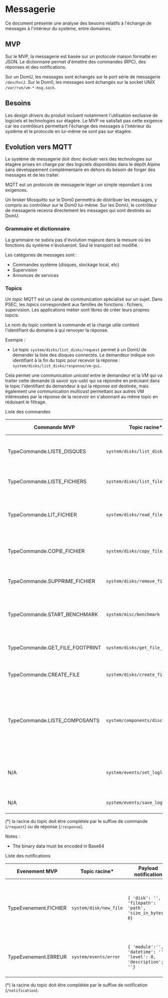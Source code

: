 # Messagerie

Ce document présente une analyse des besoins relatifs à l'échange de messages à l'intérieur du système, entre domaines.

## MVP

Sur le MVP, la messagerie est basée sur un protocole maison formatté en JSON. Le dictionnaire permet d'émettre des commandes (RPC), des réponses et des notifications.

Sur un DomU, les messages sont échangés sur le port série de messagerie `/dev/hvc2`.
Sur le Dom0, les messages sont échangés sur la socket UNIX `/var/run/vm-*-msg.sock`.

## Besoins

Les *design drivers* du produit incluent notamment l'utilisation exclusive de logiciels et technologies sur étagère. Le MVP ne satisfait pas cette exigence car les contrôleurs permettant l'échange des messages à l'intérieur du système et le protocole en lui-même ne sont pas sur étagère.

## Evolution vers MQTT

Le système de messagerie doit donc évoluer vers des technologies sur étagère prises en charge par des logiciels disponibles dans le dépôt Alpine sans développement complémentaire en dehors du besoin de forger des messages et de les traiter.

MQTT est un protocole de messagerie léger un simple répondant à ces exigences.

Un broker Mosquitto sur le Dom0 permettra de distribuer les messages, y compris au contrôleur sur le Dom0 lui-même. Sur les DomU, le contrôleur de messagerie recevra directement les messages qui sont destinés au DomU.

### Grammaire et dictionnaire

La grammaire ne subira pas d'évolution majeure dans la mesure où les fonctions du système n'évolueront. Seul le transport est modifié.

Les catégories de messages sont :
- Commandes système (disques, stockage local, etc)
- Supervision
- Annonces de services

### Topics

Un *topic* MQTT est un canal de communication spécialisé sur un sujet. Dans PSEC, les *topics* correspondent aux familles de fonctions : fichiers, supervision. Les applications métier sont libres de créer leurs propres topcis.

Le nom du topic contient la commande et la charge utile contient l'identifiant du domaine à qui renvoyer la réponse.

Exemple :
- Le topic `system/disks/list_disks/request` permet à un DomU de demander la liste des disques connectés. Le demandeur indique son identifiant à la fin du topic pour recevoir la réponse : `system/disks/list_disks/response/vm-gui`.

Cela permet une communication *unicast* entre le demandeur et la VM qui va traiter cette demande (à savoir sys-usb) qui va répondre en précisant dans le topic l'identifiant du demandeur à qui la réponse est destinée, mais également une communication *multicast* permettant aux autres VM intéressées par la réponse de la recevoir en s'abonnant au même topic en réduisant le filtrage.

Liste des commandes

| Commande MVP | Topic racine* | Payload commande | Description commande | Payload réponse | Description réponse |
|--|--|--|--|--|--|
| TypeCommande.LISTE_DISQUES | `system/disks/list_disks` | `{}` | Demande la liste des disques connectés au système | `{ 'disks': [ { 'label': 'nom', 'id': 'identifier' } ] }` | |
| TypeCommande.LISTE_FICHIERS | `system/disks/list_files` | `{ 'disk': 'identifier' }`| Demande la liste des fichiers d'un disque | `{ 'disk': 'identifier', 'files': [ { 'path': 'path', 'size': 0; 'name': '', 'type': '[file\|folder]' } ] }` | |
| TypeCommande.LIT_FICHIER | `system/disks/read_file` | `{ 'source_disk': 'nom', 'filepath': 'path' }` | Demande la mise à disposition d'un fichier dans le dépôt local | `{ 'status': 'ok\|error' }` | |
| TypeCommande.COPIE_FICHIER | `system/disks/copy_file` | `{ 'source_disk': 'nom', 'filepath': 'path', 'target_disk': 'nom' }` | Demande la copie d'un fichier d'un disque vers un autre | `{ 'status': 'ok\|error' }` | |
| TypeCommande.SUPPRIME_FICHIER | `system/disks/remove_file` | `{ 'disk': 'nom', 'filepath': 'path' }` | Demande la suppression d'un fichier d'un disque | `{ 'status': 'ok\|error' }` | |
| TypeCommande.START_BENCHMARK | `system/misc/benchmark` | `{ 'module': '' }` | Demande le démarrage du processus de calcul des performances du système | `{ 'status': 'started\|error\|finished' }` | | 
| TypeCommande.GET_FILE_FOOTPRINT | `system/disks/get_file_footprint` | `{ 'disk': 'nom', 'filepath': 'path' }` | Demande l'empreinte numérique d'un fichier | `{ 'footprint': 'xxxx' }` | |
| TypeCommande.CREATE_FILE | `system/disks/create_file` | `{ 'disk': 'nom', 'filepath': 'path', 'data': 'contenu', 'compressed': bool }` | Demande la création d'un fichier sur un disque | `{ 'status': 'ok\|error' }` | |
| TypeCommande.LISTE_COMPOSANTS | `system/components/discover` | `{}` | Demande la liste des composants du système | `{ 'components': [ { 'id': '', 'label': '', 'type': '' } ] }` | L'association entre un composant et le client est faite grâce à l'identifiant fournit dans le suffixe du topic |
| N/A | `system/events/set_loglevel` | `{ "level": "debug\|info\|warn\|error\|critical" }` | Définit le niveau de journalisation pour l'ensemble du système | Aucune | |
| N/A | `system/events/save_log` | `{ "disk": "", "filename": "" }` | Enregistre le journal sur le disque | Aucune | |

(*) la racine du topic doit être complétée par le suffixe de commande (`/request`) ou de réponse (`/response`).

Notes :
- The binary data must be encoded in Base64

Liste des notifications

| Evenement MVP | Topic racine* | Payload notification | Description notification |
|--|--|--|--|
| TypeEvenement.FICHIER | `system/disk/new_file` | `{ 'disk': '', 'filepath': 'path', 'size_in_bytes': 0}` | Indique qu'un nouveau fichier est disponible dans le dépôt local ou sur un disque |
| TypeEvenement.ERREUR | `system/events/error` | `{ 'module':'', 'datetime': '', 'level': 0, 'description'; ''}` | Indique qu'une erreur s'est produite dans un module |

(*) la racine du topic doit être complétée par le suffixe de notification (`/notification`).